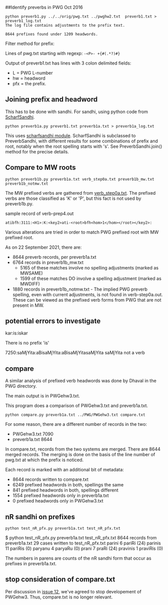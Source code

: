 
##Identify preverbs in PWG
Oct 2016


```
python preverb1.py ../../orig/pwg.txt ../pwghw2.txt  preverb1.txt > preverb1_log.txt
The log file contains adjustments to the prefix text.

8644 prefixes found under 1209 headwords.
```
Filter method for prefix:

Lines of pwg.txt starting with regexp: `-<P>- +{#(.*?)#}`

Output of preverb1.txt has lines with 3 colon delimited fields:
* L = PWG L-number 
* hw = headword
* pfx = the prefix.

## Joining prefix and headword
This has to be done with sandhi.
For sandhi, using python code from [ScharfSandhi](https://github.com/funderburkjim/ScharfSandhi).

```
python preverb1a.py preverb1.txt preverb1a.txt > preverb1a_log.txt
```

This uses [scharfsandhi module](https://github.com/funderburkjim/ScharfSandhi/blob/master/pythonv4/scharfsandhi.py).
ScharfSandhi is subclassed to PreverbSandhi, with different results for
 some combinations of prefix and root, notably when the root spelling starts
 with 's'.  See PreverbSandhi.join() method for the precise details.

## Compare to MW roots

```
python preverb1b.py preverb1a.txt verb_step0a.txt preverb1b_mw.txt preverb1b_notmw.txt
```

The MW prefixed verbs are gathered from 
[verb_step0a.txt](https://github.com/funderburkjim/MWvlex/blob/master/step0/verb-prep4.out).
The prefixed verbs are those classified as 'K' or 'P', but this fact is
not used by preverb1b.py. 

sample record of verb-prep4.out
```
atibfh:3111:<H1>:K:<key2>ati-<root>bfh<hom>1</hom></root></key2>:
```

Various alterations are tried in order to match PWG prefixed root with
MW prefixed root.  

As on 22 September 2021, there are:
* 8644 preverb records, per preverb1a.txt
* 6764 records in preverb1b_mw.txt
  * 5165 of these matches involve no spelling adjustments (marked as MWSAME)
  * 1599 of these matches DO involve a spelling adjustment (marked as MWDIFF)
* 1880 records in preverb1b_notmw.txt  - The implied PWG preverb spelling,
  even with current adjustments, is not found in verb-step0a.out.
  These can be viewed as the prefixed verb forms from PWG that are not present
  in MW.

## potential errors to investigate
kar:is:iskar

There is no prefix 'is'

7250:saMjYita:aBisaMjYita:aBisaMjYitasaMjYita
 saMjYita not a verb

## compare
A similar analysis of prefixed verb headwords was done by Dhaval in the
PWG directory.

The main output is in PWGehw3.txt.

This program does a comparison of PWGehw3.txt and preverb1a.txt.

```
python compare.py preverb1a.txt ../PWG/PWGehw3.txt compare.txt
```

For some reason, there are a different number of records in the two:
* PWGehw3.txt 7090
* preverb1a.txt 8644

In compare.txt, records from the two systems are merged. There
are 8644 merged records. The merging is done on the basis of the
line number of pwg.txt at which the prefix is noticed.

Each record is marked with an additional bit of metadata:

* 8644 records written to compare.txt
* 6249 prefixed headwords in both, spellings the same
* 841 prefixed headwords in both, spellings different
* 1554 prefixed headwords only in preverb1a.txt
* 0 prefixed headwords only in PWGehw3.txt

## nR sandhi on prefixes

```
python test_nR_pfx.py preverb1a.txt test_nR_pfx.txt
```
$ python test_nR_pfx.py preverb1a.txt test_nR_pfx.txt
8644 records from preverb1a.txt
29 cases written to test_nR_pfx.txt
parini 6 pariRi (24)
parinis 11 pariRis (0)
paryanu 4 paryaRu (0)
prani 7 praRi (24)
pravinis 1 praviRis (0)

The numbers in parens are counts of the nR sandhi form that occur as
prefixes in preverb1a.txt.

## stop consideration of compare.txt
Per discussion in [issue 12](https://github.com/sanskrit-lexicon/alternateheadwords/issues/12), we've agreed to stop developement of PWGehw3.
Thus, compare.txt is no longer relevant.

